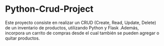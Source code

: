 # Python-Crud-Project
Este proyecto consiste en realizar un CRUD (Create, Read, Update, Delete) de un inventario de productos, utilizando Python y Flask .Además, incorpora un carrito de compras desde el cual también se pueden agregar o quitar productos.
